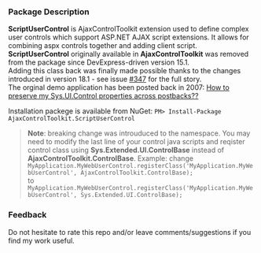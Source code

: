 ### Package Description
**ScriptUserControl** is AjaxControlToolkit extension used to define complex user controls which support ASP.NET AJAX script extensions.
It allows for combining aspx controls together and adding client script.\
**ScriptUserControl** originally available in **AjaxControlToolkit** was removed from the package since DevExpress-driven version 15.1.\
Adding this class back was finally made possible thanks to the changes introduced in version 18.1 - see issue [#347](https://github.com/DevExpress/AjaxControlToolkit/pull/347) for the full story.\
The orginal demo application has been posted back in 2007: [How to preserve my Sys.UI.Control properties across postbacks??](https://forums.asp.net/t/1119462.aspx?How+to+preserve+my+Sys+UI+Control+properties+across+postbacks+)

Installation packege is available from NuGet: `PM> Install-Package AjaxControlToolkit.ScriptUserControl`

> **Note**: breaking change was introuduced to the namespace. You may need to modify the last line of your control java scripts and reqister control class using **Sys.Extended.UI.ControlBase** instead of **AjaxControlToolkit.ControlBase**. Example: change\
> `MyApplication.MyWebUserControl.registerClass('MyApplication.MyWebUserControl', AjaxControlToolkit.ControlBase);`\
> to\
> `MyApplication.MyWebUserControl.registerClass('MyApplication.MyWebUserControl', Sys.Extended.UI.ControlBase);`

### Feedback
Do not hesitate to rate this repo and/or leave comments/suggestions if you find my work useful.
